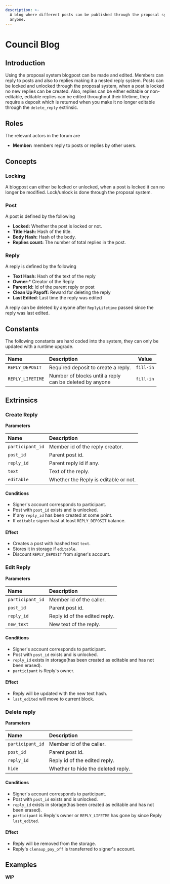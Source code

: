 ```yaml
---
description: >-
  A blog where different posts can be published through the proposal system and replyied to by
  anyone.
---
```


# Council Blog

## Introduction

Using the proposal system blogpost can be made and edited. Members can reply to posts and also to replies making it a nested reply system. Posts can be locked and unlocked through the proposal system, when a post is locked no new replies can be created.
Also, replies can be either editable or non-editable, editable replies can be edited throughout their lifetime, they require a deposit which is returned when you make it no longer editable through the `delete_reply` extrinsic.

## Roles

The relevant actors in the forum are

* **Member:** members reply to posts or replies by other users.

## Concepts

### Locking

A blogpost can either be locked or unlocked, when a post is locked it can no longer be modified. Lock/unlock is done through the proposal system.

### Post

A post is defined by the following

* **Locked:** Whether the post is locked or not.
* **Title Hash:** Hash of the title.
* **Body Hash:** Hash of the body.
* **Replies count:** The number of total replies in the post.

### Reply

A reply is defined by the following

* **Text Hash:** Hash of the text of the reply
* **Owner:*** Creator of the Reply
* **Parent Id:** Id of the parent reply or post
* **Clean Up Payoff:** Reward for deleting the reply
* **Last Edited**: Last time the reply was edited

A reply can be deleted by anyone after `ReplyLifetime` passed since the reply was last edited.


## Constants

The following constants are hard coded into the system, they can only be updated with a runtime upgrade.

<table>
  <thead>
    <tr>
      <th style="text-align:left">Name</th>
      <th style="text-align:left">Description</th>
      <th style="text-align:center">Value</th>
    </tr>
  </thead>
  <tbody>
    <tr>
      <td style="text-align:left"><code>REPLY_DEPOSIT</code>
      </td>
      <td style="text-align:left">Required deposit to create a reply.</td>
      <td style="text-align:center"><code>fill-in</code>
      </td>
    </tr>
    <tr>
      <td style="text-align:left"><code>REPLY_LIFETIME</code>
      </td>
      <td style="text-align:left">Number of blocks until a reply<br />
      can be deleted by anyone</td>
      <td style="text-align:center"><code>fill-in</code>
      </td>
    </tr>
  </tbody>
</table>

## Extrinsics

### Create Reply

**Parameters**

| Name | Description |
| :--- | :--- |
| `participant_id` | Member id of the reply creator. |
| `post_id` | Parent post id. |
| `reply_id` | Parent reply id if any. |
| `text` | Text of the reply. |
| `editable` | Whether the Reply is editable or not. |

#### Conditions

* Signer's account corresponds to participant.
* Post with `post_id` exists and is unlocked.
* If any `reply_id` has been created at some point.
* If `editable` signer hast at least `REPLY_DEPOSIT` balance.

#### Effect

* Creates a post with hashed text `text`.
* Stores it in storage if `editable`.
* Discount `REPLY_DEPOSIT` from signer's account.

### Edit Reply

**Parameters**

| Name | Description |
| :--- | :--- |
| `participant_id` | Member id of the caller. |
| `post_id` | Parent post id. |
| `reply_id` | Reply id of the edited reply. |
| `new_text` | New text of the reply. |

#### Conditions

* Signer's account corresponds to participant.
* Post with `post_id` exists and is unlocked.
* `reply_id` exists in storage(has been created as editable and has not been erased).
* `participant` is Reply's owner.

#### Effect

* Reply will be updated with the new text hash.
* `last_edited` will move to current block.

### Delete reply

**Parameters**

| Name | Description |
| :--- | :--- |
| `participant_id` | Member id of the caller. |
| `post_id` | Parent post id. |
| `reply_id` | Reply id of the edited reply. |
| `hide` | Whether to hide the deleted reply. |

#### Conditions

* Signer's account corresponds to participant.
* Post with `post_id` exists and is unlocked.
* `reply_id` exists in storage(has been created as editable and has not been erased).
* `participant` is Reply's owner or `REPLY_LIFETME` has gone by since Reply `last_edited`.

#### Effect

* Reply will be removed from the storage.
* Reply's `clenaup_pay_off` is transferred to signer's account.

## Examples

**WIP**

